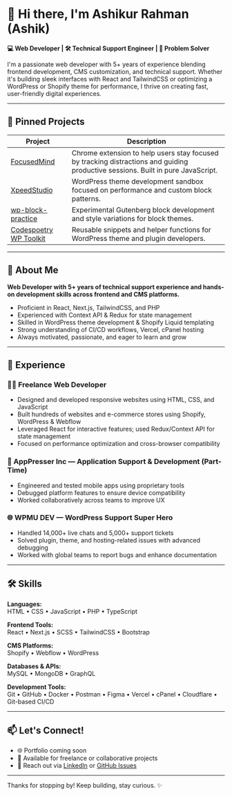 # 👋 Hi there, I'm Ashikur Rahman (Ashik)

**💻 Web Developer | 🛠 Technical Support Engineer | 🚀 Problem Solver**

I'm a passionate web developer with 5+ years of experience blending frontend development, CMS customization, and technical support. Whether it's building sleek interfaces with React and TailwindCSS or optimizing a WordPress or Shopify theme for performance, I thrive on creating fast, user-friendly digital experiences.

---

## 📌 Pinned Projects

| Project | Description |
|--------|-------------|
| [FocusedMind](https://github.com/ashikrnhq04/FocusedMind) | Chrome extension to help users stay focused by tracking distractions and guiding productive sessions. Built in pure JavaScript. |
| [XpeedStudio](https://github.com/ashikrnhq04/xpeedstudio) | WordPress theme development sandbox focused on performance and custom block patterns. |
| [wp-block-practice](https://github.com/ashikrnhq04/wp-block-practice) | Experimental Gutenberg block development and style variations for block themes. |
| [Codespoetry WP Toolkit](https://github.com/ashikrnhq04/codespoetry-wp-toolkit) | Reusable snippets and helper functions for WordPress theme and plugin developers. |

---

## 👤 About Me

**Web Developer with 5+ years of technical support experience and hands-on development skills across frontend and CMS platforms.**  
- Proficient in React, Next.js, TailwindCSS, and PHP  
- Experienced with Context API & Redux for state management  
- Skilled in WordPress theme development & Shopify Liquid templating  
- Strong understanding of CI/CD workflows, Vercel, cPanel hosting  
- Always motivated, passionate, and eager to learn and grow  

---

## 💼 Experience

### 🧑‍💻 Freelance Web Developer  
- Designed and developed responsive websites using HTML, CSS, and JavaScript  
- Built hundreds of websites and e-commerce stores using Shopify, WordPress & Webflow  
- Leveraged React for interactive features; used Redux/Context API for state management  
- Focused on performance optimization and cross-browser compatibility  

### 📱 AppPresser Inc — Application Support & Development (Part-Time)  
- Engineered and tested mobile apps using proprietary tools  
- Debugged platform features to ensure device compatibility  
- Worked collaboratively across teams to improve UX  

### 🌐 WPMU DEV — WordPress Support Super Hero  
- Handled 14,000+ live chats and 5,000+ support tickets  
- Solved plugin, theme, and hosting-related issues with advanced debugging  
- Worked with global teams to report bugs and enhance documentation  

---

## 🛠️ Skills

**Languages:**  
HTML • CSS • JavaScript • PHP • TypeScript

**Frontend Tools:**  
React • Next.js • SCSS • TailwindCSS • Bootstrap

**CMS Platforms:**  
Shopify • Webflow • WordPress

**Databases & APIs:**  
MySQL • MongoDB • GraphQL

**Development Tools:**  
Git • GitHub • Docker • Postman • Figma • Vercel • cPanel • Cloudflare • Git-based CI/CD

---

## 📫 Let's Connect!

- 🌐 Portfolio coming soon  
- 💼 Available for freelance or collaborative projects  
- 💌 Reach out via [LinkedIn](https://linkedin.com/in/ashikrnhq04) or [GitHub Issues](https://github.com/ashikrnhq04)

---

Thanks for stopping by! Keep building, stay curious. ✨

